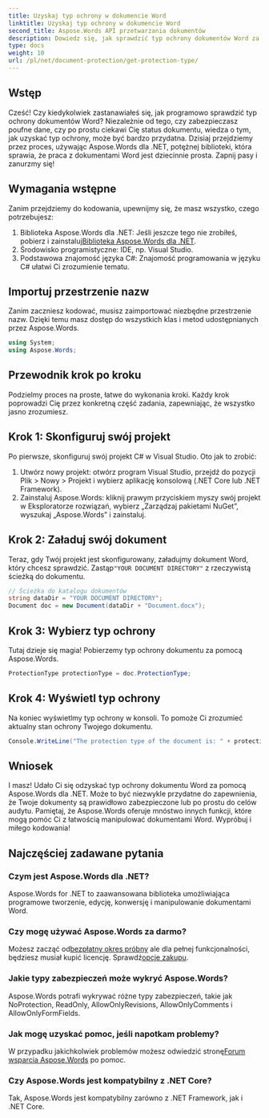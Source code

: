 ```yaml
---
title: Uzyskaj typ ochrony w dokumencie Word
linktitle: Uzyskaj typ ochrony w dokumencie Word
second_title: Aspose.Words API przetwarzania dokumentów
description: Dowiedz się, jak sprawdzić typ ochrony dokumentów Word za pomocą Aspose.Words dla .NET. Zawiera przewodnik krok po kroku, przykłady kodu i często zadawane pytania.
type: docs
weight: 10
url: /pl/net/document-protection/get-protection-type/
---
```

## Wstęp

Cześć! Czy kiedykolwiek zastanawiałeś się, jak programowo sprawdzić typ ochrony dokumentów Word? Niezależnie od tego, czy zabezpieczasz poufne dane, czy po prostu ciekawi Cię status dokumentu, wiedza o tym, jak uzyskać typ ochrony, może być bardzo przydatna. Dzisiaj przejdziemy przez proces, używając Aspose.Words dla .NET, potężnej biblioteki, która sprawia, że praca z dokumentami Word jest dziecinnie prosta. Zapnij pasy i zanurzmy się!

## Wymagania wstępne

Zanim przejdziemy do kodowania, upewnijmy się, że masz wszystko, czego potrzebujesz:

1. Biblioteka Aspose.Words dla .NET: Jeśli jeszcze tego nie zrobiłeś, pobierz i zainstaluj[Biblioteka Aspose.Words dla .NET](https://releases.aspose.com/words/net/).
2. Środowisko programistyczne: IDE, np. Visual Studio.
3. Podstawowa znajomość języka C#: Znajomość programowania w języku C# ułatwi Ci zrozumienie tematu.

## Importuj przestrzenie nazw

Zanim zaczniesz kodować, musisz zaimportować niezbędne przestrzenie nazw. Dzięki temu masz dostęp do wszystkich klas i metod udostępnianych przez Aspose.Words.

```csharp
using System;
using Aspose.Words;
```

## Przewodnik krok po kroku

Podzielmy proces na proste, łatwe do wykonania kroki. Każdy krok poprowadzi Cię przez konkretną część zadania, zapewniając, że wszystko jasno zrozumiesz.

## Krok 1: Skonfiguruj swój projekt

Po pierwsze, skonfiguruj swój projekt C# w Visual Studio. Oto jak to zrobić:

1. Utwórz nowy projekt: otwórz program Visual Studio, przejdź do pozycji Plik > Nowy > Projekt i wybierz aplikację konsolową (.NET Core lub .NET Framework).
2. Zainstaluj Aspose.Words: kliknij prawym przyciskiem myszy swój projekt w Eksploratorze rozwiązań, wybierz „Zarządzaj pakietami NuGet”, wyszukaj „Aspose.Words” i zainstaluj.

## Krok 2: Załaduj swój dokument

Teraz, gdy Twój projekt jest skonfigurowany, załadujmy dokument Word, który chcesz sprawdzić. Zastąp`"YOUR DOCUMENT DIRECTORY"` z rzeczywistą ścieżką do dokumentu.

```csharp
// Ścieżka do katalogu dokumentów
string dataDir = "YOUR DOCUMENT DIRECTORY";
Document doc = new Document(dataDir + "Document.docx");
```

## Krok 3: Wybierz typ ochrony

Tutaj dzieje się magia! Pobierzemy typ ochrony dokumentu za pomocą Aspose.Words.

```csharp
ProtectionType protectionType = doc.ProtectionType;
```

## Krok 4: Wyświetl typ ochrony

Na koniec wyświetlmy typ ochrony w konsoli. To pomoże Ci zrozumieć aktualny stan ochrony Twojego dokumentu.

```csharp
Console.WriteLine("The protection type of the document is: " + protectionType);
```

## Wniosek

I masz! Udało Ci się odzyskać typ ochrony dokumentu Word za pomocą Aspose.Words dla .NET. Może to być niezwykle przydatne do zapewnienia, że Twoje dokumenty są prawidłowo zabezpieczone lub po prostu do celów audytu. Pamiętaj, że Aspose.Words oferuje mnóstwo innych funkcji, które mogą pomóc Ci z łatwością manipulować dokumentami Word. Wypróbuj i miłego kodowania!

## Najczęściej zadawane pytania

### Czym jest Aspose.Words dla .NET?
Aspose.Words for .NET to zaawansowana biblioteka umożliwiająca programowe tworzenie, edycję, konwersję i manipulowanie dokumentami Word.

### Czy mogę używać Aspose.Words za darmo?
 Możesz zacząć od[bezpłatny okres próbny](https://releases.aspose.com/) ale dla pełnej funkcjonalności, będziesz musiał kupić licencję. Sprawdź[opcje zakupu](https://purchase.aspose.com/buy).

### Jakie typy zabezpieczeń może wykryć Aspose.Words?
Aspose.Words potrafi wykrywać różne typy zabezpieczeń, takie jak NoProtection, ReadOnly, AllowOnlyRevisions, AllowOnlyComments i AllowOnlyFormFields.

### Jak mogę uzyskać pomoc, jeśli napotkam problemy?
 W przypadku jakichkolwiek problemów możesz odwiedzić stronę[Forum wsparcia Aspose.Words](https://forum.aspose.com/c/words/8) po pomoc.

### Czy Aspose.Words jest kompatybilny z .NET Core?
Tak, Aspose.Words jest kompatybilny zarówno z .NET Framework, jak i .NET Core.